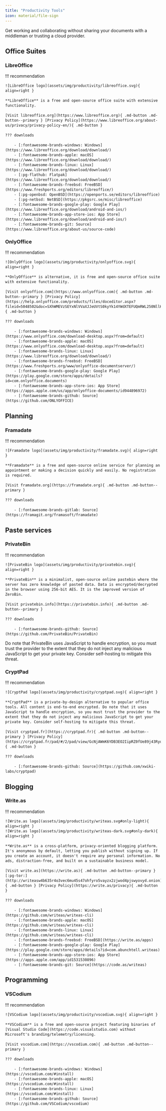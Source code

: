 ```yaml
---
title: "Productivity Tools"
icon: material/file-sign
---
```

Get working and collaborating without sharing your documents with a middleman or trusting a cloud provider.

## Office Suites

### LibreOffice

!!! recommendation

    ![LibreOffice logo](assets/img/productivity/libreoffice.svg){ align=right }

    **LibreOffice** is a free and open-source office suite with extensive functionality.

    [Visit libreoffice.org](https://www.libreoffice.org){ .md-button .md-button--primary } [Privacy Policy](https://www.libreoffice.org/about-us/privacy/privacy-policy-en/){ .md-button }

    ??? downloads

        - [:fontawesome-brands-windows: Windows](https://www.libreoffice.org/download/download/)
        - [:fontawesome-brands-apple: macOS](https://www.libreoffice.org/download/download/)
        - [:fontawesome-brands-linux: Linux](https://www.libreoffice.org/download/download/)
        - [:pg-flathub: Flatpak](https://www.libreoffice.org/download/download/)
        - [:fontawesome-brands-freebsd: FreeBSD](https://www.freshports.org/editors/libreoffice/)
        - [:pg-openbsd: OpenBSD](https://openports.se/editors/libreoffice)
        - [:pg-netbsd: NetBSD](https://pkgsrc.se/misc/libreoffice)
        - [:fontawesome-brands-google-play: Google Play](https://www.libreoffice.org/download/android-and-ios/)
        - [:fontawesome-brands-app-store-ios: App Store](https://www.libreoffice.org/download/android-and-ios/)
        - [:fontawesome-brands-git: Source](https://www.libreoffice.org/about-us/source-code)

### OnlyOffice

!!! recommendation

    ![OnlyOffice logo](assets/img/productivity/onlyoffice.svg){ align=right }

    **OnlyOffice** is alternative, it is free and open-source office suite with extensive functionality.

    [Visit onlyoffice.com](https://www.onlyoffice.com){ .md-button .md-button--primary } [Privacy Policy](https://help.onlyoffice.com/products/files/doceditor.aspx?fileid=5048502&doc=SXhWMEVzSEYxNlVVaXJJeUVtS0kyYk14YWdXTEFUQmRWL250NllHNUFGbz0_IjUwNDg1MDIi0){ .md-button }

    ??? downloads

        - [:fontawesome-brands-windows: Windows](https://www.onlyoffice.com/download-desktop.aspx?from=default)
        - [:fontawesome-brands-apple: macOS](https://www.onlyoffice.com/download-desktop.aspx?from=default)
        - [:fontawesome-brands-linux: Linux](https://www.libreoffice.org/download/download/)
        - [:fontawesome-brands-freebsd: FreeBSD](https://www.freshports.org/www/onlyoffice-documentserver/)
        - [:fontawesome-brands-google-play: Google Play](https://play.google.com/store/apps/details?id=com.onlyoffice.documents)
        - [:fontawesome-brands-app-store-ios: App Store](https://apps.apple.com/us/app/onlyoffice-documents/id944896972)
        - [:fontawesome-brands-github: Source](https://github.com/ONLYOFFICE)

## Planning

### Framadate

!!! recommendation

    ![Framadate logo](assets/img/productivity/framadate.svg){ align=right }

    **Framadate** is a free and open-source online service for planning an appointment or making a decision quickly and easily. No registration is required.

    [Visit framadate.org](https://framadate.org){ .md-button .md-button--primary }

    ??? downloads

        - [:fontawesome-brands-gitlab: Source](https://framagit.org/framasoft/framadate)

## Paste services

### PrivateBin

!!! recommendation

    ![PrivateBin logo](assets/img/productivity/privatebin.svg){ align=right }

    **PrivateBin** is a minimalist, open-source online pastebin where the server has zero knowledge of pasted data. Data is encrypted/decrypted in the browser using 256-bit AES. It is the improved version of ZeroBin.

    [Visit privatebin.info](https://privatebin.info){ .md-button .md-button--primary }

    ??? downloads

        - [:fontawesome-brands-github: Source](https://github.com/PrivateBin/PrivateBin)

Do note that PrivateBin uses JavaScript to handle encryption, so you must trust the provider to the extent that they do not inject any malicious JavaScript to get your private key. Consider self-hosting to mitigate this threat.

### CryptPad

!!! recommendation

    ![CryptPad logo](assets/img/productivity/cryptpad.svg){ align=right }

    **CryptPad** is a private-by-design alternative to popular office tools. All content is end-to-end encrypted. Do note that it uses JavaScript to handle encryption, so you must trust the provider to the extent that they do not inject any malicious JavaScript to get your private key. Consider self-hosting to mitigate this threat.

    [Visit cryptpad.fr](https://cryptpad.fr){ .md-button .md-button--primary } [Privacy Policy](https://cryptpad.fr/pad/#/2/pad/view/GcNjAWmK6YDB3EO2IipRZ0fUe89j43Ryqeb4fjkjehE/){ .md-button }

    ??? downloads

        - [:fontawesome-brands-github: Source](https://github.com/xwiki-labs/cryptpad)

## Blogging

### Write.as

!!! recommendation

    ![Write.as logo](assets/img/productivity/writeas.svg#only-light){ align=right }
    ![Write.as logo](assets/img/productivity/writeas-dark.svg#only-dark){ align=right }

    **Write.as** is a cross-platform, privacy-oriented blogging platform. It's anonymous by default, letting you publish without signing up. If you create an account, it doesn't require any personal information. No ads, distraction-free, and built on a sustainable business model.

    [Visit write.as](https://write.as){ .md-button .md-button--primary } [:pg-tor:](http://writeasw4b635r4o3vec6mu45s47ohfyro5vayzx2zjwod4pjswyovyd.onion){ .md-button } [Privacy Policy](https://write.as/privacy){ .md-button }

    ??? downloads

        - [:fontawesome-brands-windows: Windows](https://github.com/writeas/writeas-cli)
        - [:fontawesome-brands-apple: macOS](https://github.com/writeas/writeas-cli)
        - [:fontawesome-brands-linux: Linux](https://github.com/writeas/writeas-cli)
        - [:fontawesome-brands-freebsd: FreeBSD](https://write.as/apps)
        - [:fontawesome-brands-google-play: Google Play](https://play.google.com/store/apps/details?id=com.abunchtell.writeas)
        - [:fontawesome-brands-app-store-ios: App Store](https://apps.apple.com/app/id1531530896)
        - [:fontawesome-brands-git: Source](https://code.as/writeas)

## Programming

### VSCodium

!!! recommendation

    ![VSCodium logo](assets/img/productivity/vscodium.svg){ align=right }

    **VSCodium** is a free and open-source project featuring binaries of [Visual Studio Code](https://code.visualstudio.com) without Microsoft's branding/telemetry/licensing.

    [Visit vscodium.com](https://vscodium.com){ .md-button .md-button--primary }

    ??? downloads

        - [:fontawesome-brands-windows: Windows](https://vscodium.com/#install)
        - [:fontawesome-brands-apple: macOS](https://vscodium.com/#install)
        - [:fontawesome-brands-linux: Linux](https://vscodium.com/#install)
        - [:fontawesome-brands-github: Source](https://github.com/VSCodium/vscodium)
